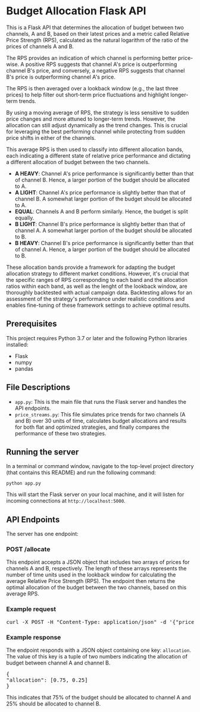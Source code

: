# Budget Allocation Flask API

This is a Flask API that determines the allocation of budget between two channels, A and B, based on their latest prices and a metric called Relative Price Strength (RPS), calculated as the natural logarithm of the ratio of the prices of channels A and B.

The RPS provides an indication of which channel is performing better price-wise. A positive RPS suggests that channel A's price is outperforming channel B's price, and conversely, a negative RPS suggests that channel B's price is outperforming channel A's price.

The RPS is then averaged over a lookback window (e.g., the last three prices) to help filter out short-term price fluctuations and highlight longer-term trends.

By using a moving average of RPS, the strategy is less sensitive to sudden price changes and more attuned to longer-term trends. However, the allocation can still adjust dynamically as the trend changes. This is crucial for leveraging the best performing channel while protecting from sudden price shifts in either of the channels.

This average RPS is then used to classify into different allocation bands, each indicating a different state of relative price performance and dictating a different allocation of budget between the two channels.

- __A HEAVY__: Channel A's price performance is significantly better than that of channel B. Hence, a larger portion of the budget should be allocated to A.
- __A LIGHT__: Channel A's price performance is slightly better than that of channel B. A somewhat larger portion of the budget should be allocated to A.
- __EQUAL__: Channels A and B perform similarly. Hence, the budget is split equally.
- __B LIGHT__: Channel B's price performance is slightly better than that of channel A. A somewhat larger portion of the budget should be allocated to B.
- __B HEAVY__: Channel B's price performance is significantly better than that of channel A. Hence, a larger portion of the budget should be allocated to B.

These allocation bands provide a framework for adapting the budget allocation strategy to different market conditions. However, it's crucial that the specific ranges of RPS corresponding to each band and the allocation ratios within each band, as well as the lenght of the lookback window, are  thoroughly backtested with actual campaign data. Backtesting allows for an assessment of the strategy's performance under realistic conditions and enables fine-tuning of these framework settings to achieve optimal results.

## Prerequisites

This project requires Python 3.7 or later and the following Python libraries installed:

- Flask
- numpy
- pandas

## File Descriptions

- `app.py`: This is the main file that runs the Flask server and handles the API endpoints.
- `price_streams.py`: This file simulates price trends for two channels (A and B) over 30 units of time, calculates budget allocations and results for both flat and optimized strategies, and finally compares the performance of these two strategies.

## Running the server

In a terminal or command window, navigate to the top-level project directory (that contains this README) and run the following command:

`python app.py`

This will start the Flask server on your local machine, and it will listen for incoming connections at `http://localhost:5000`.

## API Endpoints

The server has one endpoint: 

### POST /allocate

This endpoint accepts a JSON object that includes two arrays of prices for channels A and B, respectively. The length of these arrays represents the number of time units used in the lookback window for calculating the average Relative Price Strength (RPS). The endpoint then returns the optimal allocation of the budget between the two channels, based on this average RPS.

### Example request

<pre>curl -X POST -H "Content-Type: application/json" -d '{"prices_a": [1.00, 1.20, 1.10], "prices_b": [1.30, 1.35, 1.25]}' http://localhost:5000/allocate</pre>

### Example response

The endpoint responds with a JSON object containing one key: `allocation`. The value of this key is a tuple of two numbers indicating the allocation of budget between channel A and channel B.

<pre>
{
"allocation": [0.75, 0.25]
}
</pre>

This indicates that 75% of the budget should be allocated to channel A and 25% should be allocated to channel B.
